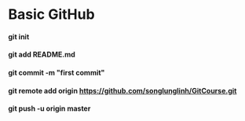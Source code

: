 # Basic GitHub
#### git init
#### git add README.md
#### git commit -m "first commit"
#### git remote add origin https://github.com/songlunglinh/GitCourse.git
#### git push -u origin master
